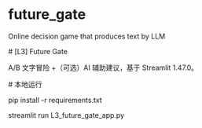 # future_gate
Online decision game that produces text by LLM



\# [L3] Future Gate

A/B 文字冒险 +（可选）AI 辅助建议，基于 Streamlit 1.47.0。

\# 本地运行

pip install -r requirements.txt

streamlit run L3_future_gate_app.py
